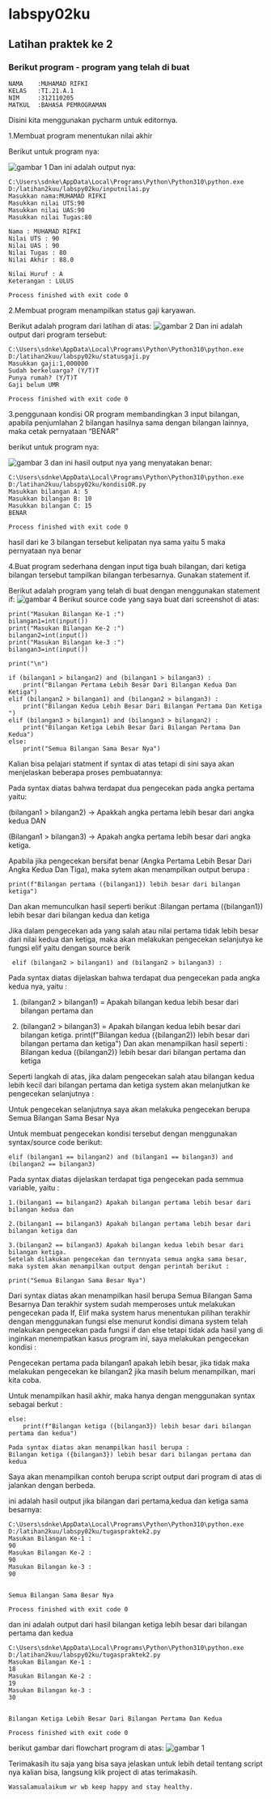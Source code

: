 # labspy02ku
## Latihan praktek ke 2
### Berikut program - program yang telah di buat
    NAMA    :MUHAMAD RIFKI
    KELAS   :TI.21.A.1
    NIM     :312110205
    MATKUL  :BAHASA PEMROGRAMAN
Disini kita menggunakan pycharm untuk editornya.<p>
1.Membuat program menentukan nilai akhir<p>
Berikut untuk program nya:<p>
![gambar 1](screenshot/latih1.PNG)
Dan ini adalah output nya:

    C:\Users\sdnke\AppData\Local\Programs\Python\Python310\python.exe D:/latihan2kuu/labspy02ku/inputnilai.py
    Masukkan nama:MUHAMAD RIFKI
    Masukkan nilai UTS:90
    Masukkan nilai UAS:90
    Masukkan nilai Tugas:80

    Nama : MUHAMAD RIFKI
    Nilai UTS : 90
    Nilai UAS : 90
    Nilai Tugas : 80
    Nilai Akhir : 88.0

    Nilai Huruf : A
    Keterangan : LULUS

    Process finished with exit code 0
2.Membuat program menampilkan status gaji karyawan.<p>
Berikut adalah program dari latihan di atas:
![gambar 2](screenshot/latih2.PNG)
Dan ini adalah output dari program tersebut:<p>
    
    C:\Users\sdnke\AppData\Local\Programs\Python\Python310\python.exe D:/latihan2kuu/labspy02ku/statusgaji.py
    Masukkan gaji:1,000000
    Sudah berkeluarga? (Y/T)T
    Punya rumah? (Y/T)T
    Gaji belum UMR

    Process finished with exit code 0
3.penggunaan kondisi OR
program membandingkan 3 input bilangan, apabila penjumlahan 2 bilangan hasilnya
sama dengan bilangan lainnya, maka cetak pernyataan “BENAR”<p>
berikut untuk program nya:<p>
![gambar 3](screenshot/latih3.PNG)
dan ini hasil output nya yang menyatakan benar:
    
    C:\Users\sdnke\AppData\Local\Programs\Python\Python310\python.exe D:/latihan2kuu/labspy02ku/kondisiOR.py
    Masukkan bilangan A: 5
    Masukkan bilangan B: 10
    Masukkan bilangan C: 15
    BENAR

    Process finished with exit code 0
hasil dari ke 3 bilangan tersebut kelipatan nya sama yaitu 5 maka pernyataan nya benar<P>
4.Buat program sederhana dengan input tiga buah bilangan, dari ketiga bilangan
tersebut tampilkan bilangan terbesarnya. Gunakan statement if.<p>
Berikut adalah program yang telah di buat dengan menggunakan statement if:
![gambar 4](screenshot/latih4.PNG)
Berikut source code yang saya buat dari screenshot di atas:<p>

    print("Masukan Bilangan Ke-1 :")
    bilangan1=int(input())
    print("Masukan Bilangan Ke-2 :")
    bilangan2=int(input())
    print("Masukan Bilangan ke-3 :")
    bilangan3=int(input())

    print("\n")

    if (bilangan1 > bilangan2) and (bilangan1 > bilangan3) :
        print("Bilangan Pertama Lebih Besar Dari Bilangan Kedua Dan Ketiga")
    elif (bilangan2 > bilangan1) and (bilangan2 > bilangan3) :
        print("Bilangan Kedua Lebih Besar Dari Bilangan Pertama Dan Ketiga ")
    elif (bilangan3 > bilangan1) and (bilangan3 > bilangan2) :
        print("Bilangan Ketiga Lebih Besar Dari Bilangan Pertama Dan Kedua")
    else:
        print("Semua Bilangan Sama Besar Nya")
Kalian bisa pelajari statment if syntax di atas tetapi di sini saya akan menjelaskan beberapa proses pembuatannya:<p>
Pada syntax diatas bahwa terdapat dua pengecekan pada angka pertama yaitu:

(bilangan1 > bilangan2) -> Apakkah angka pertama lebih besar dari angka kedua DAN

(Bilangan1 > bilangan3) -> Apakah angka pertama lebih besar dari angka ketiga.

Apabila jika pengecekan bersifat benar (Angka Pertama Lebih Besar Dari Angka Kedua Dan Tiga), maka sytem akan menampilkan output berupa :

    print(f"Bilangan pertama ({bilangan1}) lebih besar dari bilangan ketiga")

Dan akan memunculkan hasil seperti berikut :Bilangan pertama ({bilangan1}) lebih besar dari bilangan kedua dan ketiga

Jika dalam pengecekan ada yang salah atau nilai pertama tidak lebih besar dari nilai kedua dan ketiga, maka akan melakukan pengecekan selanjutya ke fungsi elif yaitu dengan source berik
   
     elif (bilangan2 > bilangan1) and (bilangan2 > bilangan3) :

Pada syntax diatas dijelaskan bahwa terdapat dua pengecekan pada angka kedua nya, yaitu :

1. (bilangan2 > bilangan1) = Apakah bilangan kedua lebih besar dari bilangan pertama dan

2. (bilangan2 > bilangan3) = Apakah bilangan kedua lebih besar dari bilangan ketiga. 
print(f"Bilangan kedua ({bilangan2)} lebih besar dari bilangan pertama dan ketiga")
Dan akan menampilkan hasil seperti : Bilangan kedua ({bilangan2)} lebih besar dari bilangan pertama dan ketiga

Seperti langkah di atas, jika dalam pengecekan salah atau bilangan kedua lebih kecil dari bilangan pertama dan ketiga system akan melanjutkan ke pengecekan selanjutnya :

Untuk pengecekan selanjutnya saya akan melakuka pengecekan berupa Semua Bilangan Sama Besar Nya

Untuk membuat pengecekan kondisi tersebut dengan menggunakan syntax/source code berikut:

    elif (bilangan1 == bilangan2) and (bilangan1 == bilangan3) and (bilangan2 == bilangan3) 
Pada syntax diatas dijelaskan terdapat tiga pengecekan pada semmua variable, yaitu :

    1.(bilangan1 == bilangan2) Apakah bilangan pertama lebih besar dari bilangan kedua dan

    2.(bilangan1 == bilangan3) Apakah bilangan pertama lebih besar dari bilangan ketiga dan

    3.(bilangan2 == bilangan3) Apakah bilangan kedua lebih besar dari bilangan ketiga.
    Setelah dilakukan pengecekan dan ternnyata semua angka sama besar, maka system akan menampilkan output dengan perintah berikut :

    print("Semua Bilangan Sama Besar Nya")
Dari syntax diatas akan menampilkan hasil berupa Semua Bilangan Sama Besarnya
Dan terakhir system sudah memperoses untuk melakukan pengecekan pada If, Elif maka system harus menentukan pilihan terakhir dengan menggunakan fungsi else menurut kondisi dimana system telah melakukan pengecekan pada fungsi if dan else tetapi tidak ada hasil yang di inginkan menempatkan kasus program ini, saya melakukan pengecekan kondisi :

Pengecekan pertama pada bilangan1 apakah lebih besar, jika tidak maka melakukan pengecekan ke bilangan2 jika masih belum menampilkan, mari kita coba.

Untuk menampilkan hasil akhir, maka hanya dengan menggunakan syntax sebagai berkut :

    else:
        print(f"Bilangan ketiga ({bilangan3}) lebih besar dari bilangan pertama dan kedua")
    
    Pada syntax diatas akan menampilkan hasil berupa :
    Bilangan ketiga ({bilangan3}) lebih besar dari bilangan pertama dan kedua
Saya akan menampilkan contoh berupa script output dari program di atas di jalankan dengan berbeda.<p>

ini adalah hasil output jika bilangan dari pertama,kedua dan ketiga sama besarnya:<p>
 
    C:\Users\sdnke\AppData\Local\Programs\Python\Python310\python.exe D:/latihan2kuu/labspy02ku/tugaspraktek2.py
    Masukan Bilangan Ke-1 :
    90
    Masukan Bilangan Ke-2 :
    90
    Masukan Bilangan ke-3 :
    90


    Semua Bilangan Sama Besar Nya

    Process finished with exit code 0
dan ini adalah output dari hasil  bilangan ketiga lebih besar dari bilangan pertama dan kedua
   
    C:\Users\sdnke\AppData\Local\Programs\Python\Python310\python.exe D:/latihan2kuu/labspy02ku/tugaspraktek2.py
    Masukan Bilangan Ke-1 :
    18
    Masukan Bilangan Ke-2 :
    19
    Masukan Bilangan ke-3 :
    30


    Bilangan Ketiga Lebih Besar Dari Bilangan Pertama Dan Kedua

    Process finished with exit code 0
berikut gambar dari flowchart program di atas:
![gambar 1](screenshot/latih6.png)

Terimakasih itu saja yang bisa saya jelaskan untuk lebih detail tentang script nya kalian bisa,
langsung klik project di atas terimakasih.<p>

    Wassalamualaikum wr wb keep happy and stay healthy.


